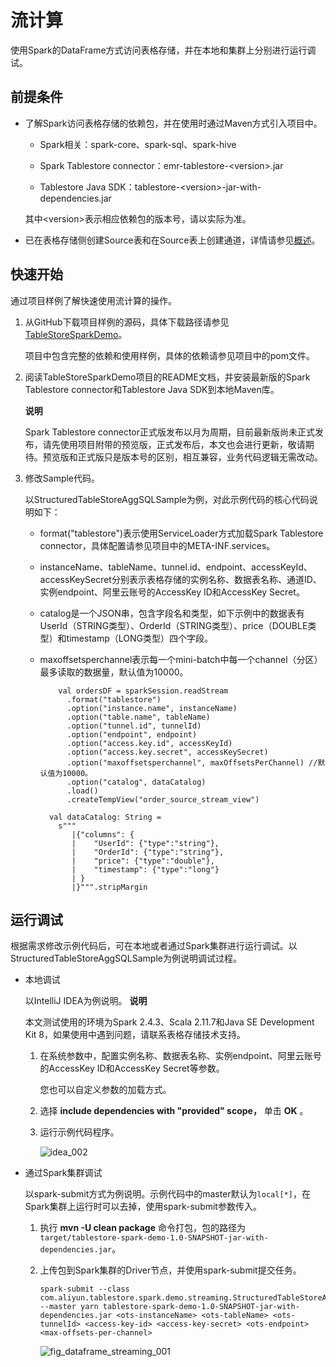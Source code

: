 流计算 
========================

使用Spark的DataFrame方式访问表格存储，并在本地和集群上分别进行运行调试。

前提条件 
-------------------------

* 了解Spark访问表格存储的依赖包，并在使用时通过Maven方式引入项目中。

  * Spark相关：spark-core、spark-sql、spark-hive

    
  
  * Spark Tablestore connector：emr-tablestore-\<version\>.jar

    
  
  * Tablestore Java SDK：tablestore-\<version\>-jar-with-dependencies.jar

    
  

  

  其中\<version\>表示相应依赖包的版本号，请以实际为准。
  

* 已在表格存储侧创建Source表和在Source表上创建通道，详情请参见[概述](/cn.zh-CN/快速入门/概述.md)。

  






快速开始 
-------------------------

通过项目样例了解快速使用流计算的操作。

1. 从GitHub下载项目样例的源码，具体下载路径请参见[TableStoreSparkDemo](https://github.com/aliyun/tablestore-examples/tree/master/feature/TableStoreSparkDemo)。

   项目中包含完整的依赖和使用样例，具体的依赖请参见项目中的pom文件。
   

2. 阅读TableStoreSparkDemo项目的README文档，并安装最新版的Spark Tablestore connector和Tablestore Java SDK到本地Maven库。

   **说明**

   Spark Tablestore connector正式版发布以月为周期，目前最新版尚未正式发布，请先使用项目附带的预览版，正式发布后，本文也会进行更新，敬请期待。预览版和正式版只是版本号的区别，相互兼容，业务代码逻辑无需改动。
   

3. 修改Sample代码。

   以StructuredTableStoreAggSQLSample为例，对此示例代码的核心代码说明如下：
   * format("tablestore")表示使用ServiceLoader方式加载Spark Tablestore connector，具体配置请参见项目中的META-INF.services。

     
   
   * instanceName、tableName、tunnel.id、endpoint、accessKeyId、accessKeySecret分别表示表格存储的实例名称、数据表名称、通道ID、实例endpoint、阿里云账号的AccessKey ID和AccessKey Secret。

     
   
   * catalog是一个JSON串，包含字段名和类型，如下示例中的数据表有UserId（STRING类型）、OrderId（STRING类型）、price（DOUBLE类型）和timestamp（LONG类型）四个字段。

     
   
   * maxoffsetsperchannel表示每一个mini-batch中每一个channel（分区）最多读取的数据量，默认值为10000。

             val ordersDF = sparkSession.readStream
               .format("tablestore")
               .option("instance.name", instanceName)
               .option("table.name", tableName)
               .option("tunnel.id", tunnelId)
               .option("endpoint", endpoint)
               .option("access.key.id", accessKeyId)
               .option("access.key.secret", accessKeySecret)
               .option("maxoffsetsperchannel", maxOffsetsPerChannel) //默认值为10000。
               .option("catalog", dataCatalog)
               .load()
               .createTempView("order_source_stream_view")
         
           val dataCatalog: String =
             s"""
                |{"columns": {
                |    "UserId": {"type":"string"},
                |    "OrderId": {"type":"string"},
                |    "price": {"type":"double"},
                |    "timestamp": {"type":"long"}
                | }
                |}""".stripMargin

     
   

   






运行调试 
-------------------------

根据需求修改示例代码后，可在本地或者通过Spark集群进行运行调试。以StructuredTableStoreAggSQLSample为例说明调试过程。

* 本地调试

  以IntelliJ IDEA为例说明。
  **说明**

  本文测试使用的环境为Spark 2.4.3、Scala 2.11.7和Java SE Development Kit 8，如果使用中遇到问题，请联系表格存储技术支持。
  1. 在系统参数中，配置实例名称、数据表名称、实例endpoint、阿里云账号的AccessKey ID和AccessKey Secret等参数。

     您也可以自定义参数的加载方式。
     
  
  2. 选择 **include dependencies with "provided" scope，** 单击 **OK** 。

     
  
  3. 运行示例代码程序。

     ![idea_002](https://static-aliyun-doc.oss-accelerate.aliyuncs.com/assets/img/zh-CN/1168269951/p163831.png)
     
  

  

* 通过Spark集群调试

  以spark-submit方式为例说明。示例代码中的master默认为`local[*]`，在Spark集群上运行时可以去掉，使用spark-submit参数传入。
  1. 执行 **mvn -U clean package** 命令打包，包的路径为`target/tablestore-spark-demo-1.0-SNAPSHOT-jar-with-dependencies.jar`。

     
  
  2. 上传包到Spark集群的Driver节点，并使用spark-submit提交任务。

         spark-submit --class com.aliyun.tablestore.spark.demo.streaming.StructuredTableStoreAggSQLSample --master yarn tablestore-spark-demo-1.0-SNAPSHOT-jar-with-dependencies.jar <ots-instanceName> <ots-tableName> <ots-tunnelId> <access-key-id> <access-key-secret> <ots-endpoint> <max-offsets-per-channel>

     

     ![fig_dataframe_streaming_001](https://static-aliyun-doc.oss-accelerate.aliyuncs.com/assets/img/zh-CN/1168269951/p163832.png)
     
  

  




